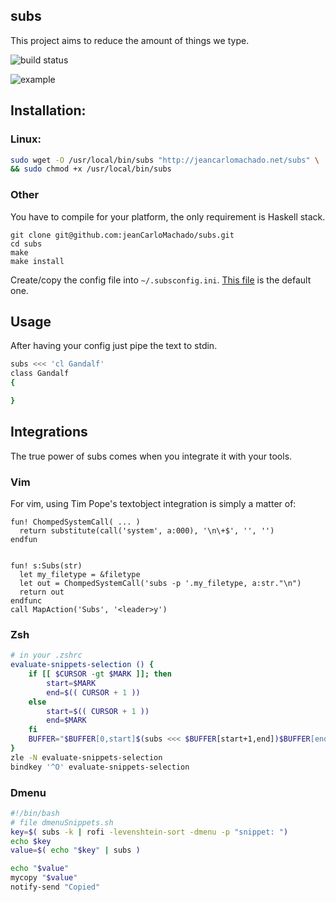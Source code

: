 ## subs

This project aims to reduce the amount of things we type.

![build status](https://travis-ci.org/jeanCarloMachado/subs.svg?branch=master)


![example](https://i.imgur.com/hBX72p5.gif)


## Installation:

### Linux:
```sh
sudo wget -O /usr/local/bin/subs "http://jeancarlomachado.net/subs" \
&& sudo chmod +x /usr/local/bin/subs
```

### Other 

You have to compile for your platform, the only requirement is Haskell stack.

```
git clone git@github.com:jeanCarloMachado/subs.git
cd subs
make
make install
```


Create/copy the config file  into `~/.subsconfig.ini`. [This file](https://raw.githubusercontent.com/jeanCarloMachado/subs/master/EXAMPLE.subsconfig.ini) is the default
one.



## Usage

After having your config just pipe the text to stdin.

```sh
subs <<< 'cl Gandalf'
class Gandalf
{

}
```


## Integrations

The true power of subs comes when you integrate it with your tools.


### Vim

For vim, using Tim Pope's textobject integration is simply a matter of:

```vimscript
fun! ChompedSystemCall( ... )
  return substitute(call('system', a:000), '\n\+$', '', '')
endfun


fun! s:Subs(str)
  let my_filetype = &filetype
  let out = ChompedSystemCall('subs -p '.my_filetype, a:str."\n")
  return out
endfunc
call MapAction('Subs', '<leader>y')
```

### Zsh


```sh
# in your .zshrc
evaluate-snippets-selection () {
    if [[ $CURSOR -gt $MARK ]]; then
        start=$MARK
        end=$(( CURSOR + 1 ))
    else
        start=$(( CURSOR + 1 ))
        end=$MARK
    fi
    BUFFER="$BUFFER[0,start]$(subs <<< $BUFFER[start+1,end])$BUFFER[end+1,-1]"
}
zle -N evaluate-snippets-selection
bindkey '^O' evaluate-snippets-selection
```


### Dmenu

```sh
#!/bin/bash
# file dmenuSnippets.sh
key=$( subs -k | rofi -levenshtein-sort -dmenu -p "snippet: ")
echo $key
value=$( echo "$key" | subs )

echo "$value"
mycopy "$value"
notify-send "Copied"
```
